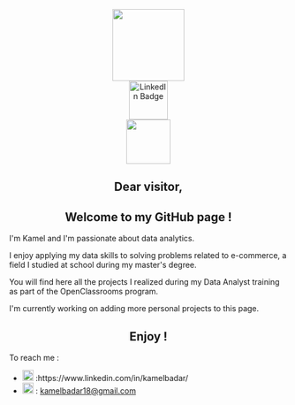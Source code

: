 <div id="header" align="center">
  <img src="https://miro.medium.com/max/1400/1*a-HMfeg5w-W02Nrw21iPtg.gif" width="130"/>
</div>

<div id="badges" align="center">
  <a href="https://www.linkedin.com/in/kamel-badar-4649b3195/">
    <img src="https://img.shields.io/badge/LinkedIn-blue?style=for-the-badge&logo=linkedin&logoColor=white" alt="LinkedIn Badge" width="70"/>
  </a>
</div>

<div id="badges" align="center">
  <img src="https://komarev.com/ghpvc/?username=kamchigo&style=flat-square&color=blue" alt="" width="80"/>
</div>

<h2 align="center">
  Dear visitor, 
</h2>

<h2 align="center">
  Welcome to my GitHub page ! 
  </h2>

I'm Kamel and I'm passionate about data analytics.

I enjoy applying my data skills to solving problems related to e-commerce, a field I studied at school during my master's degree.

You will find here all the projects I realized during my Data Analyst training as part of the OpenClassrooms program.

I'm currently working on adding more personal projects to this page. 

<h2 align="center">
  Enjoy ! 
  </h2>

To reach me :
<ul>
  <li> <img src="https://cdn-icons-png.flaticon.com/512/174/174857.png" width="20"/> :https://www.linkedin.com/in/kamelbadar/</li>
  <li> <img src="https://mailmeteor.com/logos/assets/PNG/Gmail_Logo_256px.png" width="20"/> : <a href="mailto:kamelbadar18@gmail.com">kamelbadar18@gmail.com</a> </li>
</ul>
